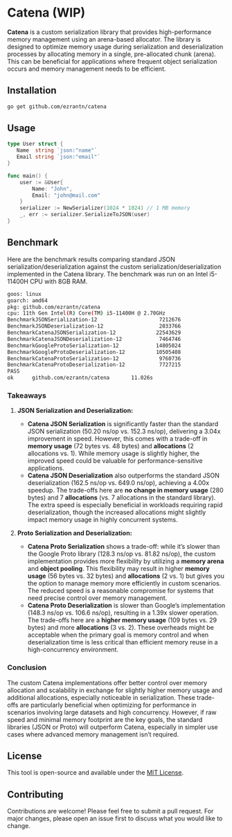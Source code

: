 # Catena (WIP)

**Catena** is a custom serialization library that provides high-performance memory management using an arena-based allocator. The library is designed to optimize memory usage during serialization and deserialization processes by allocating memory in a single, pre-allocated chunk (arena). This can be beneficial for applications where frequent object serialization occurs and memory management needs to be efficient.

## Installation

```bash
go get github.com/ezrantn/catena
```

## Usage

```go
type User struct {
   Name  string `json:"name"`
   Email string `json:"email"`
}

func main() {
    user := &User{
        Name: "John",
        Email: "john@mail.com"
    }
    serializer := NewSerializer(1024 * 1024) // 1 MB memory
    _, err := serializer.SerializeToJSON(user)
}
```

## Benchmark

Here are the benchmark results comparing standard JSON serialization/deserialization against the custom serialization/deserialization implemented in the Catena library. The benchmark was run on an Intel i5-11400H CPU with 8GB RAM.

```bash
goos: linux
goarch: amd64
pkg: github.com/ezrantn/catena
cpu: 11th Gen Intel(R) Core(TM) i5-11400H @ 2.70GHz
BenchmarkJSONSerialization-12                    7212676               152.3 ns/op            48 B/op          1 allocs/op
BenchmarkJSONDeserialization-12                  2033766               649.0 ns/op           280 B/op          7 allocs/op
BenchmarkCatenaJSONSerialization-12             22543629                50.20 ns/op           72 B/op          2 allocs/op
BenchmarkCatenaJSONDeserialization-12            7464746               162.5 ns/op           280 B/op          7 allocs/op
BenchmarkGoogleProtoSerialization-12            14805024                80.87 ns/op           32 B/op          1 allocs/op
BenchmarkGoogleProtoDeserialization-12          10505408               113.2 ns/op            29 B/op          2 allocs/op
BenchmarkCatenaProtoSerialization-12             9760736               128.3 ns/op            56 B/op          2 allocs/op
BenchmarkCatenaProtoDeserialization-12           7727215               148.3 ns/op           109 B/op          3 allocs/op
PASS
ok      github.com/ezrantn/catena       11.026s
```

### Takeaways

1. **JSON Serialization and Deserialization:**

   - **Catena JSON Serialization** is significantly faster than the standard JSON serialization (50.20 ns/op vs. 152.3 ns/op), delivering a 3.04x improvement in speed. However, this comes with a trade-off in **memory usage** (72 bytes vs. 48 bytes) and **allocations** (2 allocations vs. 1). While memory usage is slightly higher, the improved speed could be valuable for performance-sensitive applications.
   - **Catena JSON Deserialization** also outperforms the standard JSON deserialization (162.5 ns/op vs. 649.0 ns/op), achieving a 4.00x speedup. The trade-offs here are **no change in memory usage** (280 bytes) and 7 **allocations** (vs. 7 allocations in the standard library). The extra speed is especially beneficial in workloads requiring rapid deserialization, though the increased allocations might slightly impact memory usage in highly concurrent systems.

2. **Proto Serialization and Deserialization:**

   - **Catena Proto Serialization** shows a trade-off: while it’s slower than the Google Proto library (128.3 ns/op vs. 81.82 ns/op), the custom implementation provides more flexibility by utilizing a **memory arena** and **object pooling**. This flexibility may result in higher **memory usage** (56 bytes vs. 32 bytes) and **allocations** (2 vs. 1) but gives you the option to manage memory more efficiently in custom scenarios. The reduced speed is a reasonable compromise for systems that need precise control over memory management.
   - **Catena Proto Deserialization** is slower than Google’s implementation (148.3 ns/op vs. 106.6 ns/op), resulting in a 1.39x slower operation. The trade-offs here are a **higher memory usage** (109 bytes vs. 29 bytes) and more **allocations** (3 vs. 2). These overheads might be acceptable when the primary goal is memory control and when deserialization time is less critical than efficient memory reuse in a high-concurrency environment.

### Conclusion

The custom Catena implementations offer better control over memory allocation and scalability in exchange for slightly higher memory usage and additional allocations, especially noticeable in serialization. These trade-offs are particularly beneficial when optimizing for performance in scenarios involving large datasets and high concurrency. However, if raw speed and minimal memory footprint are the key goals, the standard libraries (JSON or Proto) will outperform Catena, especially in simpler use cases where advanced memory management isn’t required.

## License

This tool is open-source and available under the [MIT License](https://github.com/ezrantn/catena/blob/main/LICENSE).

## Contributing

Contributions are welcome! Please feel free to submit a pull request. For major changes, please open an issue first to discuss what you would like to change.
